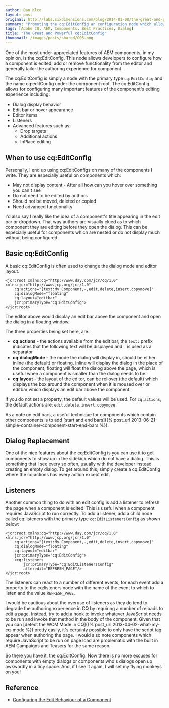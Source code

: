 ```yaml
---
author: Dan Klco
layout: post
original: http://labs.sixdimensions.com/blog/2014-01-08/the-great-and-powerful-cq-editconfig
summary: "Promoting the cq:EditConfig an configuration node which allows developers to customize the authoring experience for a component"
tags: [Adobe CQ, AEM, Components, Best Practices, Dialog]
title: "The Great and Powerful cq:EditConfig"
thumbnail: /images/posts/shared/CQ5.png
---
```


One of the most under-appreciated features of AEM components, in my opinion, is the 
cq:EditConfig.  This node allows developers to configure how a component is edited, add
or remove functionality from the editor and generally tailor the authoring experience for 
component.

The cq:EditConfig is simply a node with the primary type `cq:EditConfig` and the name 
cq:editConfig under the component root.  The cq:EditConfig allows for configuring many
important features of the component's editing experience including:

* Dialog display behavior
* Edit bar or hover appearance
* Editor items
* Listeners
* Advanced features such as:
	* Drop targets
	* Additional actions
	* InPlace editing

## When to use cq:EditConfig

Personally, I end up using cq:EditConfigs on many of the components I write.  They are 
especially useful on components which:

* May not display content - After all how can you hover over something you can't see
* Do not need to be edited by authors
* Should not be moved, deleted or copied
* Need advanced functionality

I'd also say I really like the idea of a component's title appearing in the edit bar or 
dropdown.  That way authors are visually clued as to which component they are editing
before they open the dialog.  This can be especially useful for components which are 
nested or do not display much without being configured.

## Basic cq:EditConfig

A basic cq:EditConfig is often used to change the dialog mode and editor layout.

	<jcr:root xmlns:cq="http://www.day.com/jcr/cq/1.0" xmlns:jcr="http://www.jcp.org/jcr/1.0"
		cq:actions="[text:My Component,-,edit,delete,insert,copymove]"
		cq:dialogMode="floating"
		cq:layout="editbar"
		jcr:primaryType="cq:EditConfig">
	</jcr:root>

The editor above would display an edit bar above the component and open the dialog in a
floating window.

The three properties being set here, are:

* **cq:actions** - the actions available from the edit bar, the `text:` prefix indicates 
	that the following text will be displayed and `-` is used as a separator
* **cq:dialogMode** - the mode the dialog will display in, should be either inline (the default) or 
	floating.  Inline will display the dialog in the place of the component, floating will
	float the dialog above the page, which is useful when a component is smaller than the
	dialog needs to be.
* **cq:layout** - the layout of the editor, can be rollover (the default) which displays the box around
	the component when it is moused over or editbar which displays an edit bar above the 
	component.

If you do not set a property, the default values will be used.  For `cq:actions`, the default 
actions are: `edit,delete,insert,copymove`

As a note on edit bars, a useful technique for components which contain other components 
is to add [start and end bars]({% post_url 2013-06-21-simple-container-component-start-end-bars %}).

## Dialog Replacement

One of the nice features about the cq:EditConfig is you can use it to get components to show up in
the sidekick which do not have a dialog.  This is something that I see every so often, usually with 
the developer instead creating an empty dialog.  To get around this, simply create a cq:EditConfig
where the cq:actions has every action except edit.

## Listeners

Another common thing to do with an edit config is add a listener to refresh the page when 
a component is edited.  This is useful when a component requires JavaScript to run
correctly.  To add a listener, add a child node called cq:listeners with the primary type 
`cq:EditListenersConfig` as shown below:

	<jcr:root xmlns:cq="http://www.day.com/jcr/cq/1.0" xmlns:jcr="http://www.jcp.org/jcr/1.0"
		cq:actions="[text:My Component,-,edit,delete,insert,copymove]"
		cq:dialogMode="floating"
		cq:layout="editbar"
		jcr:primaryType="cq:EditConfig">
		<cq:listeners
			jcr:primaryType="cq:EditListenersConfig"
			afteredit="REFRESH_PAGE"/>
	</jcr:root>
	
The listeners can react to a number of different events, for each event add a property to 
the cq:listeners node with the name of the event to which to listen and the value 
`REFRESH_PAGE`.

I would be cautious about the overuse of listeners as they do tend to degrade the 
authoring experience in CQ by requiring a number of reloads to edit a page.  Instead, try 
to add a hook to invoke whatever JavaScript needs to be run and invoke that method in the 
body of the component.  Given that you can 
[detect the WCM Mode in CQ]({% post_url 2013-04-02-what-my-cq-mode %}) pretty easily, it's
certainly possible to only have the script tag appear when authoring the page.  I would 
also note components which require JavaScript to be run on page load are problematic
with the built in AEM Campaigns and Teasers for the same reason.

So there you have it, the cq:EditConfig.  Now there is no more excuses for components with 
empty dialogs or components who's dialogs open up awkwardly in a tiny space. And, if I see 
it again, I will set my flying monkeys on you!

## Reference

* [Configuring the Edit Behaviour of a Component](http://dev.day.com/docs/en/cq/current/developing/components.html#Configuring%20the%20Edit%20Behaviour%20of%20a%20Component)
